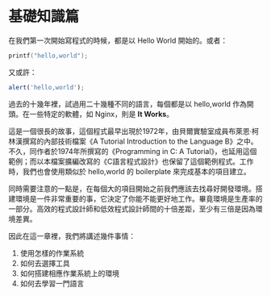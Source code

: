 基礎知識篇
===

在我們第一次開始寫程式的時候，都是以 Hello World 開始的。或者：

```c
printf("hello,world");
```

又或許：

```javascript
alert('hello,world');
```

過去的十幾年裡，試過用二十幾種不同的語言，每個都是以 hello,world 作為開頭。在一些特定的軟體，如 Nginx，則是 **It Works**。

這是一個很長的故事，這個程式最早出現於1972年，由貝爾實驗室成員布萊恩·柯林漢撰寫的內部技術檔案《A Tutorial Introduction to the Language B》之中。不久，同作者於1974年所撰寫的《Programming in C: A Tutorial》，也延用這個範例；而以本檔案擴編改寫的《C語言程式設計》也保留了這個範例程式。工作時，我們也會使用類似於 hello,world 的 boilerplate 來完成基本的項目建立。

同時需要注意的一點是，在每個大的項目開始之前我們應該去找尋好開發環境。搭建環境是一件非常重要的事，它決定了你能不能更好地工作。畢竟環境是生產率的一部分。高效的程式設計師和低效程式設計師間的十倍差距，至少有三倍是因為環境差異。

因此在這一章裡，我們將講述幾件事情：

1. 使用怎樣的作業系統
2. 如何去選擇工具
3. 如何搭建相應作業系統上的環境
4. 如何去學習一門語言
